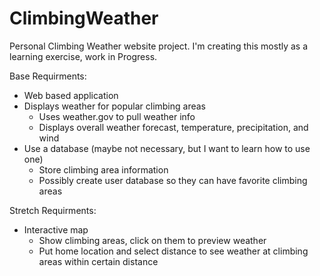 # ClimbingWeather

Personal Climbing Weather website project. I'm creating this mostly as a
learning exercise, work in Progress.

Base Requirments:

- Web based application
- Displays weather for popular climbing areas
  - Uses weather.gov to pull weather info
  - Displays overall weather forecast, temperature, precipitation, and wind
- Use a database (maybe not necessary, but I want to learn how to use one)
  - Store climbing area information
  - Possibly create user database so they can have favorite climbing areas

Stretch Requirments:

- Interactive map
  - Show climbing areas, click on them to preview weather
  - Put home location and select distance to see weather at climbing areas
    within certain distance
